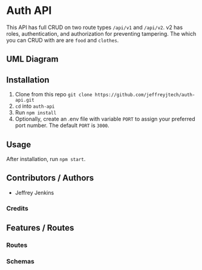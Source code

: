 # Auth API

This API has full CRUD on two route types `/api/v1` and `/api/v2`. v2 has roles, authentication, and authorization for preventing tampering. The which you can CRUD with are are `food` and `clothes`.

<!-- Insert links to deploy(s) here -->

## UML Diagram

<!-- Insert UML diagram here -->

## Installation

1. Clone from this repo `git clone https://github.com/jeffreyjtech/auth-api.git`
2. `cd` into `auth-api`
3. Run `npm install`
4. Optionally, create an .env file with variable `PORT` to assign your preferred port number. The default `PORT` is `3000`.

## Usage

After installation, run `npm start`.

## Contributors / Authors

- Jeffrey Jenkins

### Credits

<!-- Credits and reference links go here -->

## Features / Routes

### Routes

<!-- Route documentation goes here -->

<!-- #### `/routeA` -->

<!-- Sample for an endpoint below. Refer to sample-README.md for more -->
<!-- - GET : `/magikarp[/:id]`
  - Parameters
    - Optional: an `id` param will specify a single record to return.
  - Response
    - status `200`, and a JSON body which is an array of all records in the table if `id` **is not** present, or a single record if `id` **is** present.
      - body: `{ // refer to schema }`
    - status `500`, `id` param is invalid. -->

### Schemas

<!-- #### `modelA` schema: -->

<!-- 
```js
{
  name: "Golden boy", // Required
  shiny: true // Required
}
``` -->
